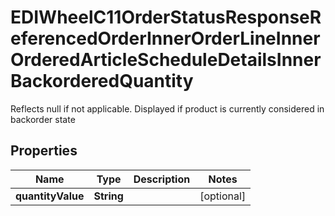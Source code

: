 

# EDIWheelC11OrderStatusResponseReferencedOrderInnerOrderLineInnerOrderedArticleScheduleDetailsInnerBackorderedQuantity

Reflects null if not applicable. Displayed if product is currently considered in backorder state

## Properties

| Name | Type | Description | Notes |
|------------ | ------------- | ------------- | -------------|
|**quantityValue** | **String** |  |  [optional] |



